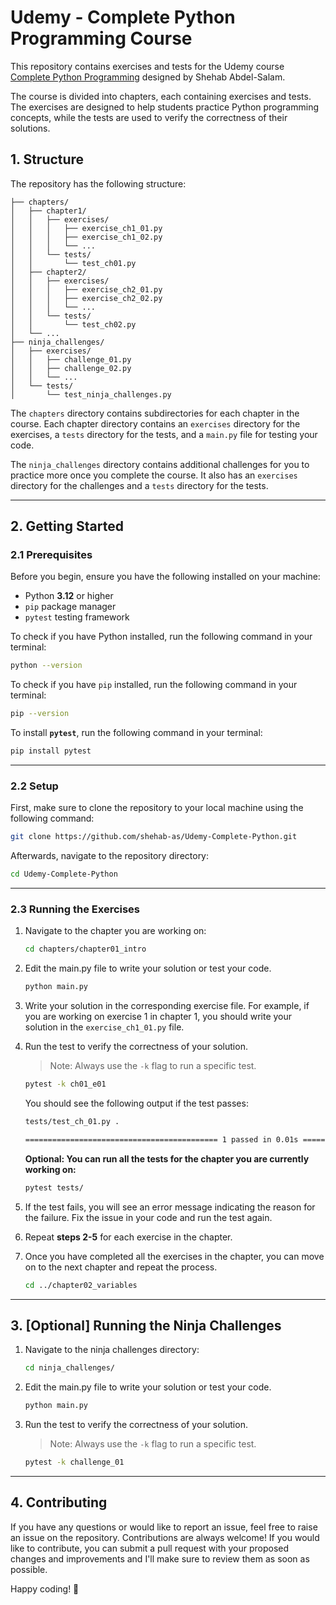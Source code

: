 # Udemy - Complete Python Programming Course

This repository contains exercises and tests for the Udemy course [Complete Python Programming]() designed by Shehab Abdel-Salam.

The course is divided into chapters, each containing exercises and tests. The exercises are designed to help students practice Python programming concepts, while the tests are used to verify the correctness of their solutions.

## 1. Structure
The repository has the following structure:
```
├── chapters/
│   ├── chapter1/
│   │   ├── exercises/
│   │   │   ├── exercise_ch1_01.py
│   │   │   ├── exercise_ch1_02.py
│   │   │   └── ...
│   │   └── tests/
│   │       └── test_ch01.py
│   ├── chapter2/
│   │   ├── exercises/
│   │   │   ├── exercise_ch2_01.py
│   │   │   ├── exercise_ch2_02.py
│   │   │   └── ...
│   │   └── tests/
│   │       └── test_ch02.py
│   └── ...
├── ninja_challenges/
│   ├── exercises/
│   │   ├── challenge_01.py
│   │   ├── challenge_02.py
│   │   └── ...
│   └── tests/
│       └── test_ninja_challenges.py
```

The `chapters` directory contains subdirectories for each chapter in the course. Each chapter directory contains an `exercises` directory for the exercises, a `tests` directory for the tests, and a `main.py` file for testing your code.

The `ninja_challenges` directory contains additional challenges for you to practice more once you complete the course. It also has an `exercises` directory for the challenges and a `tests` directory for the tests.

---

## 2. Getting Started
### 2.1 Prerequisites
Before you begin, ensure you have the following installed on your machine:
- Python **3.12** or higher
- `pip` package manager
- `pytest` testing framework

To check if you have Python installed, run the following command in your terminal:

```bash
python --version
```

To check if you have `pip` installed, run the following command in your terminal:

```bash
pip --version
```

To install **`pytest`**, run the following command in your terminal:

```bash
pip install pytest
```
---
### 2.2 Setup
First, make sure to clone the repository to your local machine using the following command:
```bash
git clone https://github.com/shehab-as/Udemy-Complete-Python.git
```

Afterwards, navigate to the repository directory:
```bash
cd Udemy-Complete-Python
```
---
### 2.3 Running the Exercises

1. Navigate to the chapter you are working on:

   ```bash
   cd chapters/chapter01_intro
   ```

2. Edit the main.py file to write your solution or test your code.

   ```bash
   python main.py
   ```

3. Write your solution in the corresponding exercise file. For example, if you are working on exercise 1 in chapter 1, you should write your solution in the `exercise_ch1_01.py` file.

4. Run the test to verify the correctness of your solution.
   > Note: Always use the `-k` flag to run a specific test.

   ```bash
   pytest -k ch01_e01
   ```
   You should see the following output if the test passes:

   ```bash
   tests/test_ch_01.py .                                                                                [100%]

   =========================================== 1 passed in 0.01s =============================================
   ```

   **Optional: You can run all the tests for the chapter you are currently working on:**

   ```bash
   pytest tests/
   ```

5. If the test fails, you will see an error message indicating the reason for the failure. Fix the issue in your code and run the test again.

6. Repeat **steps 2-5** for each exercise in the chapter.

7. Once you have completed all the exercises in the chapter, you can move on to the next chapter and repeat the process.
   ```bash
   cd ../chapter02_variables
   ```

---
## 3. [Optional] Running the Ninja Challenges

1. Navigate to the ninja challenges directory:

   ```bash
   cd ninja_challenges/
   ```
2. Edit the main.py file to write your solution or test your code.

   ```bash
   python main.py
   ```
3. Run the test to verify the correctness of your solution.
   > Note: Always use the `-k` flag to run a specific test.

   ```bash
   pytest -k challenge_01
   ```

---
## 4. Contributing

If you have any questions or would like to report an issue, feel free to raise an issue on the repository.
Contributions are always welcome! If you would like to contribute, you can submit a pull request with your proposed changes and improvements and I'll make sure to review them as soon as possible.

Happy coding! 🐍
